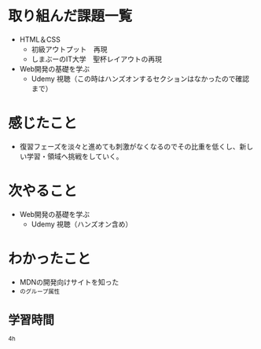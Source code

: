 # 取り組んだ課題一覧
- HTML＆CSS
    - 初級アウトプット　再現
    - しまぶーのIT大学　聖杯レイアウトの再現
- Web開発の基礎を学ぶ
    - Udemy 視聴（この時はハンズオンするセクションはなかったので確認まで）

# 感じたこと
- 復習フェーズを淡々と進めても刺激がなくなるのでその比重を低くし、新しい学習・領域へ挑戦をしていく。


# 次やること
- Web開発の基礎を学ぶ
    - Udemy 視聴（ハンズオン含め）

# わかったこと
- MDNの開発向けサイトを知った
- <small>のグループ属性

# 学習時間
 4h